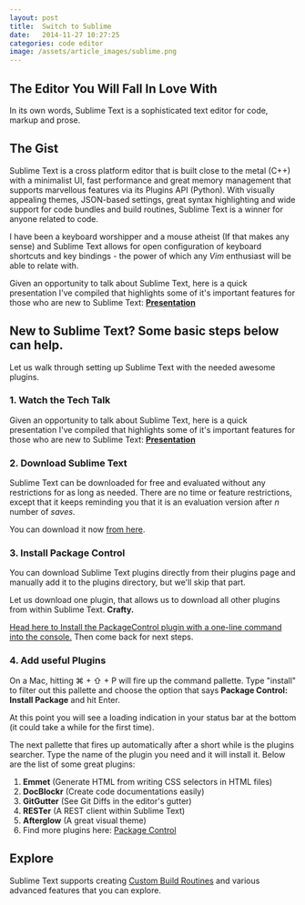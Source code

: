```yaml
---
layout: post
title:  Switch to Sublime
date:   2014-11-27 10:27:25
categories: code editor
image: /assets/article_images/sublime.png
---
```


## The Editor You Will Fall In Love With

In its own words, Sublime Text is a sophisticated text editor for code, markup and prose.

## The Gist

Sublime Text is a cross platform editor that is built close to the metal (C++) with a minimalist UI, fast performance and great memory management that supports marvellous features via its Plugins API (Python). With visually appealing themes, JSON-based settings, great syntax highlighting and wide support for code bundles and build routines, Sublime Text is a winner for anyone related to code.

I have been a keyboard worshipper and a mouse atheist (If that makes any sense) and Sublime Text allows for open configuration of keyboard shortcuts and key bindings - the power of which any *Vim* enthusiast will be able to relate with.

Given an opportunity to talk about Sublime Text, here is a quick presentation I've compiled that highlights some of it's important features for those who are new to Sublime Text: <a href="http://riten.io/sublime/" target="_blank">**Presentation**</a>

## New to Sublime Text? Some basic steps below can help.

Let us walk through setting up Sublime Text with the needed awesome plugins.

### 1. Watch the Tech Talk

Given an opportunity to talk about Sublime Text, here is a quick presentation I've compiled that highlights some of it's important features for those who are new to Sublime Text: <a href="http://riten.io/sublime/" target="_blank">**Presentation**</a>

### 2. Download Sublime Text

Sublime Text can be downloaded for free and evaluated without any restrictions for as long as needed. There are no time or feature restrictions, except that it keeps reminding you that it is an evaluation version after *n* number of *saves*. 

You can download it now <a href="http://www.sublimetext.com/2" title="Download Sublime Text" target="_blank">from here</a>.

### 3. Install Package Control

You can download Sublime Text plugins directly from their plugins page and manually add it to the plugins directory, but we'll skip that part. 

Let us download one plugin, that allows us to download all other plugins from within Sublime Text. **Crafty.**

<a href = "https://sublime.wbond.net/installation" target="_blank">Head here to Install the PackageControl plugin with a one-line command into the console.</a> Then come back for next steps.

### 4. Add useful Plugins

On a Mac, hitting ⌘ + ⇧ + P will fire up the command pallette. Type "install" to filter out this pallette and choose the option that says **Package Control: Install Package** and hit Enter. 

At this point you will see a loading indication in your status bar at the bottom (it could take a while for the first time).

The next pallette that fires up automatically after a short while is the plugins searcher. Type the name of the plugin you need and it will install it. Below are the list of some great plugins:

1. **Emmet** (Generate HTML from writing CSS selectors in HTML files)
2. **DocBlockr** (Create code documentations easily)
3. **GitGutter** (See Git Diffs in the editor's gutter)
4. **RESTer** (A REST client within Sublime Text)
5. **Afterglow** (A great visual theme)
6. Find more plugins here: <a href="https://sublime.wbond.net/browse" target="_blank">Package Control</a>


## Explore


Sublime Text supports creating <a href="http://addyosmani.com/blog/custom-sublime-text-build-systems-for-popular-tools-and-languages/" target="_blank">Custom Build Routines</a> and various advanced features that you can explore.


